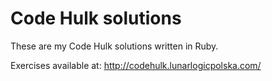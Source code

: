 # Code Hulk solutions

These are my Code Hulk solutions written in Ruby.

Exercises available at: 
http://codehulk.lunarlogicpolska.com/
